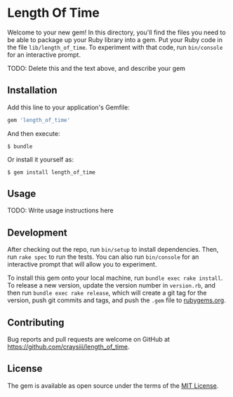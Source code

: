 # Length Of Time

Welcome to your new gem! In this directory, you'll find the files you need to be able to package up your Ruby library into a gem. Put your Ruby code in the file `lib/length_of_time`. To experiment with that code, run `bin/console` for an interactive prompt.

TODO: Delete this and the text above, and describe your gem

## Installation

Add this line to your application's Gemfile:

```ruby
gem 'length_of_time'
```

And then execute:

    $ bundle

Or install it yourself as:

    $ gem install length_of_time

## Usage

TODO: Write usage instructions here

## Development

After checking out the repo, run `bin/setup` to install dependencies. Then, run `rake spec` to run the tests. You can also run `bin/console` for an interactive prompt that will allow you to experiment.

To install this gem onto your local machine, run `bundle exec rake install`. To release a new version, update the version number in `version.rb`, and then run `bundle exec rake release`, which will create a git tag for the version, push git commits and tags, and push the `.gem` file to [rubygems.org](https://rubygems.org).

## Contributing

Bug reports and pull requests are welcome on GitHub at https://github.com/craysiii/length_of_time.

## License

The gem is available as open source under the terms of the [MIT License](https://opensource.org/licenses/MIT).
